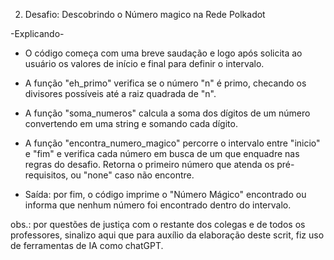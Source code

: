 2. Desafio: Descobrindo o Número magico na Rede Polkadot

-Explicando-

   - O código começa com uma breve saudação e logo após solicita ao usuário
os valores de início e final para definir o intervalo. 

   - A função "eh_primo" verifica se o número "n" é primo, checando os divisores possíveis
até a raiz quadrada de "n".

   - A função "soma_numeros" calcula a soma dos dígitos de um número convertendo em uma string
e somando cada dígito.

   - A função "encontra_numero_magico" percorre o intervalo entre "inicio" e "fim" e verifica
cada número em busca de um que enquadre nas regras do desafio. Retorna o primeiro número que atenda
os pré-requisitos, ou "none" caso não encontre.

   - Saída: por fim, o código imprime o "Número Mágico" encontrado ou informa que nenhum
número foi encontrado dentro do intervalo.


   obs.: por questões de justiça com o restante dos colegas e de todos os professores, 
   sinalizo aqui que para auxílio da elaboração deste scrit, fiz uso de ferramentas
   de IA como chatGPT.